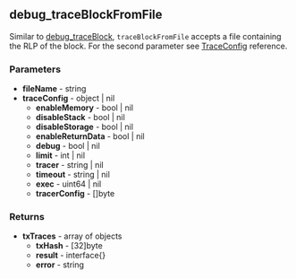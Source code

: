 ## debug_traceBlockFromFile
Similar to [debug_traceBlock](../debug_traceBlock), `traceBlockFromFile` accepts a file containing the RLP of the block.
For the second parameter see [TraceConfig](../debug_traceTransaction) reference.

### Parameters
- **fileName** - string
- **traceConfig** - object | nil
  - **enableMemory** - bool | nil
  - **disableStack** - bool | nil
  - **disableStorage** - bool | nil
  - **enableReturnData** - bool | nil
  - **debug** - bool | nil
  - **limit** - int | nil
  - **tracer** - string | nil
  - **timeout** - string | nil
  - **exec** - uint64 | nil
  - **tracerConfig** - []byte

### Returns
- **txTraces** - array of objects
  - **txHash** - [32]byte
  - **result** - interface{}
  - **error** - string
